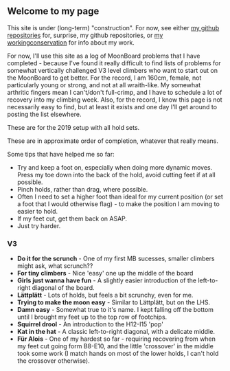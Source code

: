 ## Welcome to my page

This site is under (long-term) "construction". For now, see either [my github repositories](https://github.com/lizlaw) for, surprise, my github repositories, or [my workingconservation](https://workingconservation.wordpress.com) for info about my work.  

For now, I'll use this site as a log of MoonBoard problems that I have completed - because I've found it really difficult to find lists of problems for somewhat vertically challenged V3 level climbers who want to start out on the MoonBoard to get better. For the record, I am 160cm, female, not particularly young or strong, and not at all wraith-like. My somewhat arthritic fingers mean I can't/don't full-crimp, and I have to schedule a lot of recovery into my climbing week. Also, for the record, I know this page is not necessarily easy to find, but at least it exists and one day I'll get around to posting the list elsewhere.

These are for the 2019 setup with all hold sets.

These are in approximate order of completion, whatever that really means. 

Some tips that have helped me so far:

* Try and keep a foot on, especially when doing more dynamic moves. Press my toe down into the back of the hold, avoid cutting feet if at all possible.
* Pinch holds, rather than drag, where possible.
* Often I need to set a higher foot than ideal for my current position (or set a foot that I would otherwise flag) - to make the position I am moving to easier to hold.
* If my feet cut, get them back on ASAP. 
* Just try harder.

### V3 

* **Do it for the scrunch** - One of my first MB sucesses, smaller climbers might ask, what scrunch??
* **For tiny climbers** - Nice 'easy' one up the middle of the board
* **Girls just wanna have fun** - A slightly easier introduction of the left-to-right diagonal of the board.
* **Lättplätt** - Lots of holds, but feels a bit scrunchy, even for me.  
* **Trying to make the moon easy** - Similar to Lättplätt, but on the LHS.
* **Damn easy** - Somewhat true to it's name. I kept falling off the bottom until I brought my feet up to the top row of footchips.
* **Squirrel drool** - An introduction to the H12-I15 'pop'
* **Kat in the hat** - A classic left-to-right diagonal, with a delicate middle. 
* **Für Alois** - One of my hardest so far - requiring recovering from when my feet cut going form B8-E10, and the little 'crossover' in the middle took some work (I match hands on most of the lower holds, I can't hold the crossover otherwise).
